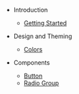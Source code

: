 <!-- docs/_sidebar.md -->

- Introduction

  - [Getting Started](/)

- Design and Theming

  - [Colors](./design/colors.md)

- Components

  - [Button](./components/button.md)
  - [Radio Group](./components/radiogroup.md)
